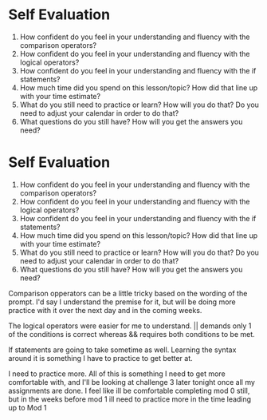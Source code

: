 # Self Evaluation

1. How confident do you feel in your understanding and fluency with the comparison operators?
1. How confident do you feel in your understanding and fluency with the logical operators?
1. How confident do you feel in your understanding and fluency with the if statements?
1. How much time did you spend on this lesson/topic? How did that line up with your time estimate?
1. What do you still need to practice or learn? How will you do that? Do you need to adjust your calendar in order to do that?
1. What questions do you still have? How will you get the answers you need?

# Self Evaluation

1. How confident do you feel in your understanding and fluency with the comparison operators?
1. How confident do you feel in your understanding and fluency with the logical operators?
1. How confident do you feel in your understanding and fluency with the if statements?
1. How much time did you spend on this lesson/topic? How did that line up with your time estimate?
1. What do you still need to practice or learn? How will you do that? Do you need to adjust your calendar in order to do that?
1. What questions do you still have? How will you get the answers you need?


Comparison opperators can be a little tricky based on the wording of the prompt. I'd say I understand the premise for it, but will be doing more practice with it over the next day and in the coming weeks. 

The logical operators were easier for me to understand. || demands only 1 of the conditions is correct whereas && requires both conditions to be met. 

If statements are going to take sometime as well. Learning the syntax around it is something I have to practice to get better at. 

I need to practice more. All of this is something I need to get more comfortable with, and I'll be looking at challenge 3 later tonight once all my assignments are done.  I feel like ill be comfortable completing mod 0 still, but in the weeks before mod 1 ill need to practice more in the time leading up to Mod 1